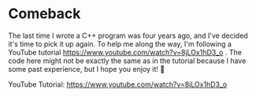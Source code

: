 # Comeback
The last time I wrote a C++ program was four years ago, and I've decided it's time to pick it up again. To help me along the way, I'm following a YouTube tutorial https://www.youtube.com/watch?v=8jLOx1hD3_o . The code here might not be exactly the same as in the tutorial because I have some past experience, but I hope you enjoy it! 🎉

YouTube Tutorial: https://www.youtube.com/watch?v=8jLOx1hD3_o